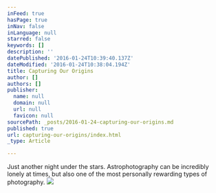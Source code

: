 ```yaml
---
inFeed: true
hasPage: true
inNav: false
inLanguage: null
starred: false
keywords: []
description: ''
datePublished: '2016-01-24T10:39:40.137Z'
dateModified: '2016-01-24T10:38:04.194Z'
title: Capturing Our Origins
author: []
authors: []
publisher:
  name: null
  domain: null
  url: null
  favicon: null
sourcePath: _posts/2016-01-24-capturing-our-origins.md
published: true
url: capturing-our-origins/index.html
_type: Article

---
```

Just another night under the stars. Astrophotography can be incredibly lonely at times, but also one of the most personally rewarding types of photography.
![](https://the-grid-user-content.s3-us-west-2.amazonaws.com/81964dba-57b8-4b0e-bcfc-d80c5b4905e1.jpg)
